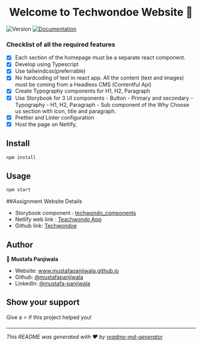 <h1 align="center">Welcome to Techwondoe Website 👋</h1>
<p>
  <img alt="Version" src="https://img.shields.io/badge/version-1.0.0-blue.svg?cacheSeconds=2592000" />
  <a href="https://docs.expo.dev/" target="_blank">
    <img alt="Documentation" src="https://img.shields.io/badge/documentation-yes-brightgreen.svg" />
  </a>
</p>

### Checklist of all the required features

-   [x] Each section of the homepage must be a separate react component.
-   [x] Develop using Typescript
-   [x] Use tailwindcss(preferrable)
-   [x] No hardcoding of text in react app. All the content (text and images) must be coming from a Headless CMS (Contentful Api)
-   [x] Create Typography components for H1, H2, Paragraph
-   [x] Use Storybook for 3 UI components
        - Button - Primary and secondary
        - Typography - H1, H2, Paragraph
        - Sub component of the Why Choose us section with icon, title and paragraph.
-   [x] Prettier and Linter configuration
-   [x] Host the page on Netlify,

## Install

```sh
npm install
```

## Usage

```sh
npm start
```

##Assignment Website Details

-   Storybook component : [techwondo_components](https://www.npmjs.com/package/techwondoe_components)
-   Netlify web link : [Teachwondo App](https://techwondoeweb.netlify.app/)
-   Github link: [Techwondoe](https://github.com/mustafapanjiwala/Techwondoe)

## Author

👤 **Mustafa Panjiwala**

-   Website: www.mustafapanjiwala.github.io
-   Github: [@mustafapanjiwala](https://github.com/mustafapanjiwala)
-   LinkedIn: [@mustafa-panjiwala](https://linkedin.com/in/mustafa-panjiwala)

## Show your support

Give a ⭐️ if this project helped you!

---

_This README was generated with ❤️ by [readme-md-generator](https://github.com/kefranabg/readme-md-generator)_
